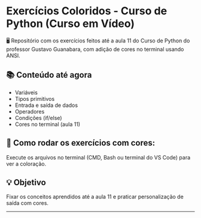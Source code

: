 # Exercícios Coloridos - Curso de Python (Curso em Vídeo)

🖥️ Repositório com os exercícios feitos até a aula 11 do Curso de Python do professor Gustavo Guanabara, com adição de cores no terminal usando ANSI.

## 📚 Conteúdo até agora
- Variáveis
- Tipos primitivos
- Entrada e saída de dados
- Operadores
- Condições (if/else)
- Cores no terminal (aula 11)

## 🎨 Como rodar os exercícios com cores:
Execute os arquivos no terminal (CMD, Bash ou terminal do VS Code) para ver a coloração.

## 💡 Objetivo
Fixar os conceitos aprendidos até a aula 11 e praticar personalização de saída com cores.

---
